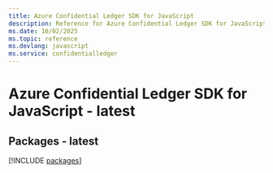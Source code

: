 ```yaml
---
title: Azure Confidential Ledger SDK for JavaScript
description: Reference for Azure Confidential Ledger SDK for JavaScript
ms.date: 10/02/2025
ms.topic: reference
ms.devlang: javascript
ms.service: confidentialledger
---
```

# Azure Confidential Ledger SDK for JavaScript - latest
## Packages - latest
[!INCLUDE [packages](confidential-ledger-index.md)]